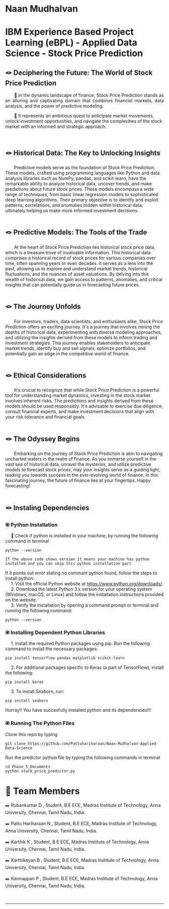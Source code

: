 
# Naan Mudhalvan 

# IBM Experience Based Project Learning (eBPL) - Applied Data Science - Stock Price Prediction

## 🪢 Deciphering the Future: The World of Stock Price Prediction  

<p  style="text-align: justify;">
  &emsp;&emsp;🔹 In the dynamic landscape of finance, Stock Price Prediction stands as an alluring and captivating domain that combines financial markets, data analysis, and the power of predictive modeling.</p><p>
  &emsp;&emsp;🔹  It represents an ambitious quest to anticipate market movements, unlock investment opportunities, and navigate the complexities of the stock market with an informed and strategic approach.
</p>
</br>

## 🪢 Historical Data: The Key to Unlocking Insights

<div>
  &emsp;&emsp;Predictive models serve as the foundation of Stock Price Prediction. These models, crafted using programming languages like Python and data analysis libraries such as NumPy, pandas, and scikit-learn, have the remarkable ability to analyze historical data, uncover trends, and make predictions about future stock prices. These models encompass a wide range of techniques, from basic linear regression models to sophisticated deep learning algorithms. Their primary objective is to identify and exploit patterns, correlations, and anomalies hidden within historical data, ultimately helping us make more informed investment decisions.
</div>

</br>

## 🪢 Predictive Models: The Tools of the Trade

<div>
  &emsp;&emsp;At the heart of Stock Price Prediction lies historical stock price data, which is a treasure trove of invaluable information. This historical data comprises a historical record of stock prices for various companies over time, often spanning years or even decades. It serves as a lens into the past, allowing us to explore and understand market trends, historical fluctuations, and the nuances of asset valuations. By delving into this wealth of historical data, we gain access to patterns, anomalies, and critical insights that can potentially guide us in forecasting future prices.
</div>

</br>


## 🪢 The Journey Unfolds

<div>
  &emsp;&emsp;For investors, traders, data scientists, and enthusiasts alike, Stock Price Prediction offers an exciting journey. It's a journey that involves mining the depths of historical data, experimenting with diverse modeling approaches, and utilizing the insights derived from these models to inform trading and investment strategies. This journey enables stakeholders to anticipate market trends, identify buy and sell signals, optimize portfolios, and potentially gain an edge in the competitive world of finance.
</div>

</br>

## 🪢 Ethical Considerations

<div>
  &emsp;&emsp;It's crucial to recognize that while Stock Price Prediction is a powerful tool for understanding market dynamics, investing in the stock market involves inherent risks. The predictions and insights derived from these models should be used responsibly. It's advisable to exercise due diligence, consult financial experts, and make investment decisions that align with your risk tolerance and financial goals.
</div>

</br>

## 🪢 The Odyssey Begins

<div>
  &emsp;&emsp;Embarking on the journey of Stock Price Prediction is akin to navigating uncharted waters in the realm of finance. As you immerse yourself in the vast sea of historical data, unravel the mysteries, and utilize predictive models to forecast stock prices, may your insights serve as a guiding light, leading you towards success in the ever-evolving world of finance. In this fascinating journey, the future of finance lies at your fingertips. Happy forecasting!
</div>

</br>

## 🪢 Instaling Dependencies

### ⦿ Python Installation

&emsp; 🔹 Check if python is installed in your machine, by running the following command in terminal

	python --version

 `If the above code shows version it means your machine has python installed and you can skip this python installation part`
 
 If it points out error stating no commant python found, follow the steps to install python: <br>
&emsp; 1. Visit the official Python website at https://www.python.org/downloads/. <br>
&emsp; 2. Download the latest Python 3.x version for your operating system (Windows, macOS, or Linux) and follow the installation instructions provided on the website. <br>
&emsp; 3. Verify the installation by opening a command prompt or terminal and running the following command: <br>

	python --version



### ⦿ Installing Dependent Python Libraries

&emsp; 1. Install the required Python packages using pip. Run the following command to install the necessary packages: <br>

	pip install tensorflow pandas matplotlib scikit-learn

&emsp; 2. For additional packages specific to Keras (a part of TensorFlow), install the following: <br>

	pip install keras

&emsp; 3. To install Seaborn, run:

	pip install seaborn

Hurray!! You have succesfully installed python and its dependencies!!!

### ⦿ Running The Python Files

Clone this repo by typing

	git clone https://github.com/Pattuhariharaan/Naan-Mudhalvan-Applied-Data-Science

 Run the predictor python file by typing the following commands in terminal

 	cd Phase_5_Documents
  	python stock_price_predictor.py


   
 # 📜 Team Members
 
  ✒️ Rubankumar D , Student, B.E ECE, Madras Institute of Technology, Anna University, Chennai, Tamil Nadu, India. </br></br>
  ✒️ Pattu Hariharaan N , Student, B.E ECE, Madras Institute of Technology, Anna University, Chennai, Tamil Nadu, India. </br></br>
  ✒️ Karthik K , Student, B.E ECE, Madras Institute of Technology, Anna University, Chennai, Tamil Nadu, India. </br></br>
  ✒️ Karthikeyan B , Student, B.E ECE, Madras Institute of Technology, Anna University, Chennai, Tamil Nadu, India. </br></br>
  ✒️ Kannappan P , Student, B.E ECE, Madras Institute of Technology, Anna University, Chennai, Tamil Nadu, India. </br></br>
  </br>

 

---
